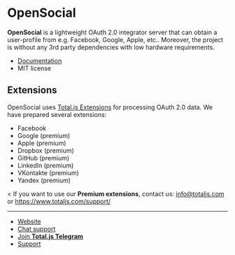 # OpenSocial

__OpenSocial__ is a lightweight OAuth 2.0 integrator server that can obtain a user-profile from e.g. Facebook, Google, Apple, etc.. Moreover, the project is without any 3rd party dependencies with low hardware requirements.

- [Documentation](https://docs.totaljs.com/opensocial/)
- MIT license

## Extensions

OpenSocial uses [Total.js Extensions](https://docs.totaljs.com/extensions/) for processing OAuth 2.0 data. We have prepared several extensions:

- Facebook
- Google (premium)
- Apple (premium)
- Dropbox (premium)
- GitHub (premium)
- LinkedIn (premium)
- VKontakte (premium)
- Yandex (premium)

< If you want to use our __Premium extensions__, contact us: <info@totaljs.com> or <https://www.totaljs.com/support/>

---

- [Website](https://www.totaljs.com/opensocial/)
- [Chat support](https://platform.totaljs.com/?open=messenger)
- [Join __Total.js Telegram__](https://t.me/totalplatform)
- [Support](https://www.totaljs.com/support/)
